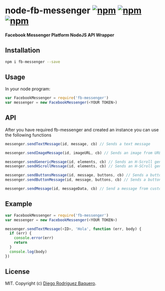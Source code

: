 # node-fb-messenger [![npm](https://img.shields.io/npm/v/fb-messenger.svg)](https://www.npmjs.com/package/fb-messenger) [![npm](https://img.shields.io/npm/dm/fb-messenger.svg)](https://www.npmjs.com/package/fb-messenger) [![npm](https://img.shields.io/npm/l/fb-messenger.svg)](LICENSE)
#### Facebook Messenger Platform NodeJS API Wrapper

## Installation

```bash
npm i fb-messenger --save
```

## Usage

In your node program:

```js
var FacebookMessenger = require('fb-messenger')
var messenger = new FacebookMessenger(<YOUR TOKEN>)
```

## API

After you have required fb-messenger and created an instance you can use the following functions

```js
messenger.sendTextMessage(id, message, cb) // Sends a text message

messenger.sendImageMessage(id, imageURL, cb) // Sends an image from URL

messenger.sendGenericMessage(id, elements, cb) // Sends an H-Scroll generic message
messenger.sendHScrollMessage(id, elements, cb) // Sends an H-SCroll generic message (Alias)

messenger.sendButtonsMessage(id, message, buttons, cb) // Sends a buttons message
messenger.sendButtonMessage(id, message, buttons, cb) // Sends a buttons message (Alias)

messenger.sendMessage(id, messageData, cb) // Send a message from custom data
```

## Example

```js
var FacebookMessenger = require('fb-messenger')
var messenger = new FacebookMessenger(<YOUR TOKEN>)

messenger.sendTextMessage(<ID>, 'Hola', function (err, body) {
  if (err) {
    console.error(err)
    return
  }
  console.log(body)
})
```

## License

MIT. Copyright (c) [Diego Rodríguez Baquero](https://diegorbaquero.com).